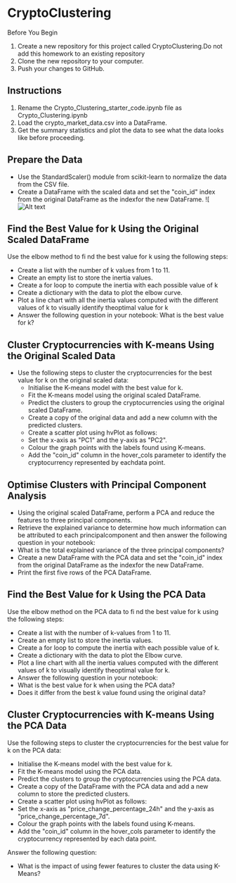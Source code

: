 # CryptoClustering
Before You Begin
1. Create a new repository for this project called CryptoClustering.Do not add this homework to an existing repository
2. Clone the new repository to your computer.
3. Push your changes to GitHub.

## Instructions
1. Rename the Crypto_Clustering_starter_code.ipynb file as Crypto_Clustering.ipynb
2. Load the crypto_market_data.csv into a DataFrame.
3. Get the summary statistics and plot the data to see what the data looks like before proceeding.

## Prepare the Data
* Use the StandardScaler() module from scikit-learn to normalize the data from the CSV file.
* Create a DataFrame with the scaled data and set the "coin_id" index from the original DataFrame as the indexfor the new DataFrame.
![![Alt text](](image-2.png))

## Find the Best Value for k Using the Original Scaled DataFrame
Use the elbow method to fi nd the best value for k using the following steps:
* Create a list with the number of k values from 1 to 11.
* Create an empty list to store the inertia values.
* Create a for loop to compute the inertia with each possible value of k
* Create a dictionary with the data to plot the elbow curve.
* Plot a line chart with all the inertia values computed with the different values of k to visually identify theoptimal value for k
* Answer the following question in your notebook: What is the best value for k?

## Cluster Cryptocurrencies with K-means Using the Original Scaled Data
* Use the following steps to cluster the cryptocurrencies for the best value for k on the original scaled data:
    * Initialise the K-means model with the best value for k.
    * Fit the K-means model using the original scaled DataFrame.
    * Predict the clusters to group the cryptocurrencies using the original scaled DataFrame.
    * Create a copy of the original data and add a new column with the predicted clusters.
    * Create a scatter plot using hvPlot as follows:
    * Set the x-axis as "PC1" and the y-axis as "PC2".
    * Colour the graph points with the labels found using K-means.
    * Add the "coin_id" column in the hover_cols parameter to identify the cryptocurrency represented by eachdata point.

## Optimise Clusters with Principal Component Analysis
* Using the original scaled DataFrame, perform a PCA and reduce the features to three principal components.
* Retrieve the explained variance to determine how much information can be attributed to each principalcomponent and then answer the following question in your notebook:
* What is the total explained variance of the three principal components?
* Create a new DataFrame with the PCA data and set the "coin_id" index from the original DataFrame as the indexfor the new DataFrame.
* Print the first five rows of the PCA DataFrame.

## Find the Best Value for k Using the PCA Data
Use the elbow method on the PCA data to fi nd the best value for k using the following steps:
* Create a list with the number of k-values from 1 to 11.
* Create an empty list to store the inertia values.
* Create a for loop to compute the inertia with each possible value of k.
* Create a dictionary with the data to plot the Elbow curve.
* Plot a line chart with all the inertia values computed with the different values of k to visually identify theoptimal value for k.
* Answer the following question in your notebook:
* What is the best value for k when using the PCA data?
* Does it differ from the best k value found using the original data?

## Cluster Cryptocurrencies with K-means Using the PCA Data
Use the following steps to cluster the cryptocurrencies for the best value for k on the PCA data:
* Initialise the K-means model with the best value for k.
* Fit the K-means model using the PCA data.
* Predict the clusters to group the cryptocurrencies using the PCA data.
* Create a copy of the DataFrame with the PCA data and add a new column to store the predicted clusters.
* Create a scatter plot using hvPlot as follows:
* Set the x-axis as "price_change_percentage_24h" and the y-axis as "price_change_percentage_7d".
* Colour the graph points with the labels found using K-means.
* Add the "coin_id" column in the hover_cols parameter to identify the cryptocurrency represented by each data point.

Answer the following question:
* What is the impact of using fewer features to cluster the data using K-Means?